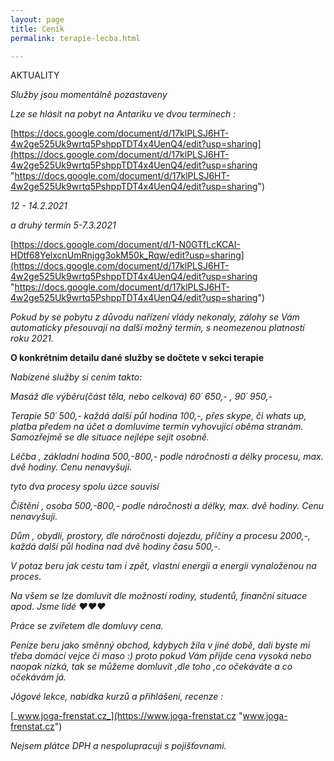 ```yaml
---
layout: page
title: Ceník
permalink: terapie-lecba.html

---
```

AKTUALITY

_Služby jsou momentálně pozastaveny_

_Lze se hlásit na pobyt na Antariku ve dvou termínech :_

[https://docs.google.com/document/d/17klPLSJ6HT-4w2ge525Uk9wrtq5PshppTDT4x4UenQ4/edit?usp=sharing](https://docs.google.com/document/d/17klPLSJ6HT-4w2ge525Uk9wrtq5PshppTDT4x4UenQ4/edit?usp=sharing "https://docs.google.com/document/d/17klPLSJ6HT-4w2ge525Uk9wrtq5PshppTDT4x4UenQ4/edit?usp=sharing")

_12 - 14.2.2021_

_a druhý termín 5-7.3.2021_

[https://docs.google.com/document/d/1-N0GTfLcKCAI-HDtf68YelxcnUmRnjgg3okM50k_Rqw/edit?usp=sharing](https://docs.google.com/document/d/17klPLSJ6HT-4w2ge525Uk9wrtq5PshppTDT4x4UenQ4/edit?usp=sharing "https://docs.google.com/document/d/17klPLSJ6HT-4w2ge525Uk9wrtq5PshppTDT4x4UenQ4/edit?usp=sharing")

_Pokud by se pobytu z důvodu nařízení vlády nekonaly, zálohy se Vám automaticky přesouvají na další možný termín, s neomezenou platností roku 2021._

**O konkrétním detailu dané služby se dočtete v sekci terapie**

_Nabízené služby si cením takto:_

_Masáž dle výběru(část těla, nebo celková) 60´ 650,- , 90´ 950,-_

_Terapie 50´ 500,- každá další půl hodina 100,-, přes skype, či whats up, platba předem na účet a domluvíme termín vyhovující oběma stranám. Samozřejmě se dle situace nejlépe sejít osobně._

_Léčba , základní hodina 500,-800,- podle náročnosti a délky procesu, max. dvě hodiny. Cenu nenavyšuji._

_tyto dva procesy spolu úzce souvisí_

_Čištění , osoba 500,-800,- podle náročnosti a délky, max. dvě hodiny. Cenu nenavyšuji._

_Dům , obydlí, prostory, dle náročnosti dojezdu, příčiny a procesu 2000,-, každá další půl hodina nad dvě hodiny času 500,-._

_V potaz beru jak cestu tam i zpět, vlastní energii a energii vynaloženou na proces._

_Na všem se lze domluvit dle možností rodiny, studentů, finanční situace apod. Jsme lidé ♥♥♥_

_Práce se zvířetem dle domluvy cena._

_Peníze beru jako směnný obchod, kdybych žila v jiné době, dali byste mi třeba domácí vejce či maso :) proto pokud Vám přijde cena vysoká nebo naopak nízká, tak se můžeme domluvit ,dle toho ,co očekáváte a co očekávám já._

_Jógové lekce, nabídka kurzů a přihlášení, recenze :_

[_www.joga-frenstat.cz_](https://www.joga-frenstat.cz "www.joga-frenstat.cz")

_Nejsem plátce DPH a nespolupracuji s pojišťovnami._